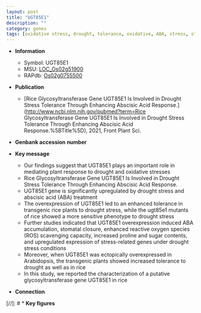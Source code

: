 ```yaml
---
layout: post
title: "UGT85E1"
description: ""
category: genes
tags: [oxidative stress, drought, tolerance, oxidative, ABA, stress, stomatal, abscisic acid, sugar, drought stress, reactive oxygen species, stress tolerance, drought stress ,  ABA , glycosyltransferase, drought and oxidative stress]
---
```


* **Information**  
    + Symbol: UGT85E1  
    + MSU: [LOC_Os02g51900](http://rice.uga.edu/cgi-bin/ORF_infopage.cgi?orf=LOC_Os02g51900)  
    + RAPdb: [Os02g0755500](http://rapdb.dna.affrc.go.jp/viewer/gbrowse_details/irgsp1?name=Os02g0755500)  

* **Publication**  
    + [Rice Glycosyltransferase Gene UGT85E1 Is Involved in Drought Stress Tolerance Through Enhancing Abscisic Acid Response.](http://www.ncbi.nlm.nih.gov/pubmed?term=Rice Glycosyltransferase Gene UGT85E1 Is Involved in Drought Stress Tolerance Through Enhancing Abscisic Acid Response.%5BTitle%5D), 2021, Front Plant Sci.

* **Genbank accession number**  

* **Key message**  
    + Our findings suggest that UGT85E1 plays an important role in mediating plant response to drought and oxidative stresses
    + Rice Glycosyltransferase Gene UGT85E1 Is Involved in Drought Stress Tolerance Through Enhancing Abscisic Acid Response.
    + UGT85E1 gene is significantly upregulated by drought stress and abscisic acid (ABA) treatment
    + The overexpression of UGT85E1 led to an enhanced tolerance in transgenic rice plants to drought stress, while the ugt85e1 mutants of rice showed a more sensitive phenotype to drought stress
    + Further studies indicated that UGT85E1 overexpression induced ABA accumulation, stomatal closure, enhanced reactive oxygen species (ROS) scavenging capacity, increased proline and sugar contents, and upregulated expression of stress-related genes under drought stress conditions
    + Moreover, when UGT85E1 was ectopically overexpressed in Arabidopsis, the transgenic plants showed increased tolerance to drought as well as in rice
    + In this study, we reported the characterization of a putative glycosyltransferase gene UGT85E1 in rice

* **Connection**  

[//]: # * **Key figures**  


